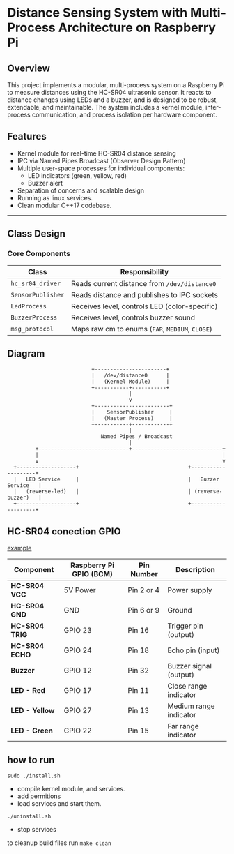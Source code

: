 # Distance Sensing System with Multi-Process Architecture on Raspberry Pi

## Overview
This project implements a modular, multi-process system on a Raspberry Pi to measure distances using the HC-SR04 ultrasonic sensor. It reacts to distance changes using LEDs and a buzzer, and is designed to be robust, extendable, and maintainable. The system includes a kernel module, inter-process communication, and process isolation per hardware component.

## Features
- Kernel module for real-time HC-SR04 distance sensing
- IPC via Named Pipes Broadcast  (Observer Design Pattern)
- Multiple user-space processes for individual components:
  - LED indicators (green, yellow, red)
  - Buzzer alert
- Separation of concerns and scalable design
- Running as linux services. 
- Clean modular C++17 codebase.

---

## Class Design

### Core Components
| Class | Responsibility |
|-------|----------------|
| `hc_sr04_driver` | Reads current distance from `/dev/distance0` |
| `SensorPublisher` | Reads distance and publishes to IPC sockets |
| `LedProcess` | Receives level, controls LED (color-specific) |
| `BuzzerProcess` | Receives level, controls buzzer sound |
| `msg_protocol` | Maps raw cm to enums (`FAR`, `MEDIUM`, `CLOSE`) |


## Diagram

```
                           +-----------------------+
                           |   /dev/distance0      |
                           |   (Kernel Module)     |
                           +-----------+-----------+
                                       |
                                       v
                           +------------------------+
                           |    SensorPublisher     |
                           |   (Master Process)     |
                           +-----------+------------+
                                       |
                              Named Pipes / Broadcast
                                       |
         +-----------------------------+-----------------------------+
         |                                                           |
         v                                                           v
  +-------------------+                                   +--------------------+
  |   LED Service     |                                   |   Buzzer Service   |
  |   (reverse-led)   |                                   | (reverse-buzzer)   |
  +-------------------+                                   +--------------------+

```



## HC-SR04 conection GPIO 
[example](https://pimylifeup.com/raspberry-pi-distance-sensor/)

| Component        | Raspberry Pi GPIO (BCM) | Pin Number | Description            |
| ---------------- | ----------------------- | ---------- | ---------------------- |
| **HC-SR04 VCC**  | 5V Power                | Pin 2 or 4 | Power supply           |
| **HC-SR04 GND**  | GND                     | Pin 6 or 9 | Ground                 |
| **HC-SR04 TRIG** | GPIO 23                 | Pin 16     | Trigger pin (output)   |
| **HC-SR04 ECHO** | GPIO 24                 | Pin 18     | Echo pin (input)       |
| **Buzzer**       | GPIO 12                 | Pin 32     | Buzzer signal (output) |
| **LED - Red**    | GPIO 17                 | Pin 11     | Close range indicator  |
| **LED - Yellow** | GPIO 27                 | Pin 13     | Medium range indicator |
| **LED - Green**  | GPIO 22                 | Pin 15     | Far range indicator    |


## how to run
```
sudo ./install.sh
```
- compile kernel module, and services.
- add permitions
- load services and start them.

```
./uninstall.sh
```
- stop services

to cleanup build files run `make clean`